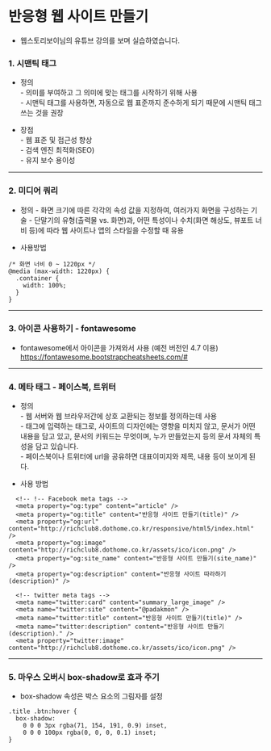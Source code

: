 # 반응형 웹 사이트 만들기

- 웹스토리보이님의 유튜브 강의를 보며 실습하였습니다. 

### 1. 시맨틱 태그
- 정의   
\- 의미를 부여하고 그 의미에 맞는 태그를 시작하기 위해 사용  
\- 시맨틱 태그를 사용하면, 자동으로 웹 표준까지 준수하게 되기 때문에 시맨틱 태그 쓰는 것을 권장  

- 장점    
\- 웹 표준 및 접근성 향상   
\- 검색 엔진 최적화(SEO)  
\- 유지 보수 용이성
***

### 2. 미디어 쿼리 
- 정의
\- 화면 크기에 따른 각각의 속성 값을 지정하여, 여러가지 화면을 구성하는 기술
\- 단말기의 유형(출력물 vs. 화면)과, 어떤 특성이나 수치(화면 해상도, 뷰포트 너비 등)에 따라 웹 사이트나 앱의 스타일을 수정할 때 유용 

- 사용방법 
```
/* 화면 너비 0 ~ 1220px */
@media (max-width: 1220px) {
  .container {
    width: 100%;
  }
}
```
***
### 3. 아이콘 사용하기 - fontawesome  
- fontawesome에서 아이콘을 가져와서 사용 (예전 버전인 4.7 이용)  
https://fontawesome.bootstrapcheatsheets.com/#  
***

### 4. 메타 태그 - 페이스북, 트위터 
- 정의  
\- 웹 서버와 웹 브라우저간에 상호 교환되는 정보를 정의하는데 사용  
\- <head> 태그에 입력하는 태그로, 사이트의 디자인에는 영향을 미치지 않고, 문서가 어떤 내용을 담고 있고, 문서의 키워드는 무엇이며, 누가 만들었는지 등의 문서 자체의 특성을 담고 있습니다.   
\- 페이스북이나 트위터에 url을 공유하면 대표이미지와 제목, 내용 등이 보이게 된다. 

- 사용 방법  
```
  <!-- !-- Facebook meta tags -->
  <meta property="og:type" content="article" />
  <meta property="og:title" content="반응형 사이트 만들기(title)" />
  <meta property="og:url" content="http://richclub8.dothome.co.kr/responsive/html5/index.html" />
  <meta property="og:image" content="http://richclub8.dothome.co.kr/assets/ico/icon.png" />
  <meta property="og:site_name" content="반응형 사이트 만들기(site_name)" />
  <meta property="og:description" content="반응형 사이트 따라하기(description)" />

  <!-- twitter meta tags -->
  <meta name="twitter:card" content="summary_large_image" />
  <meta name="twitter:site" content="@padakmon" />
  <meta name="twitter:title" content="반응형 사이트 만들기(title)" />
  <meta name="twitter:description" content="반응형 사이트 만들기(description)." />
  <meta property="twitter:image" content="http://richclub8.dothome.co.kr/assets/ico/icon.png" />
```
***
### 5. 마우스 오버시 box-shadow로 효과 주기
- box-shadow 속성은 박스 요소의 그림자를 설정  
```
.title .btn:hover {
  box-shadow: 
    0 0 0 3px rgba(71, 154, 191, 0.9) inset,
    0 0 0 100px rgba(0, 0, 0, 0.1) inset;
}
```


